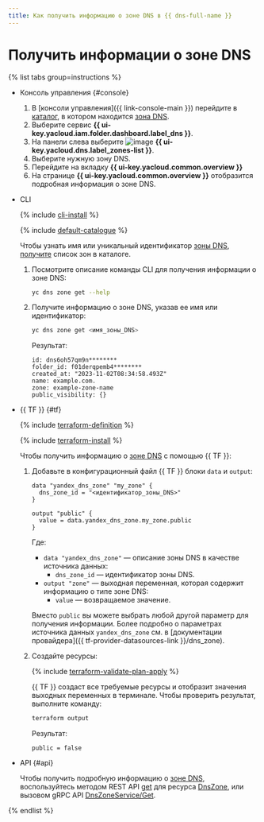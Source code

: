 ```yaml
---
title: Как получить информацию о зоне DNS в {{ dns-full-name }}
---
```


# Получить информации о зоне DNS

{% list tabs group=instructions %}

- Консоль управления {#console}

  1. В [консоли управления]({{ link-console-main }}) перейдите в [каталог](../../resource-manager/concepts/resources-hierarchy.md#folder), в котором находится [зона DNS](../concepts/dns-zone.md).
  1. Выберите сервис **{{ ui-key.yacloud.iam.folder.dashboard.label_dns }}**.
  1. На панели слева выберите ![image](../../_assets/console-icons/compass.svg) **{{ ui-key.yacloud.dns.label_zones-list }}**.
  1. Выберите нужную зону DNS.
  1. Перейдите на вкладку **{{ ui-key.yacloud.common.overview }}**
  1. На странице **{{ ui-key.yacloud.common.overview }}** отобразится подробная информация о зоне DNS.

- CLI

  {% include [cli-install](../../_includes/cli-install.md) %}

  {% include [default-catalogue](../../_includes/default-catalogue.md) %}

  Чтобы узнать имя или уникальный идентификатор [зоны DNS](../concepts/dns-zone.md), [получите](zone-list.md) список зон в каталоге.

  1. Посмотрите описание команды CLI для получения информации о зоне DNS:

      ```bash
      yc dns zone get --help
      ```

  1. Получите информацию о зоне DNS, указав ее имя или идентификатор:

      ```bash
      yc dns zone get <имя_зоны_DNS>
      ```

      Результат:

      ```text
      id: dns6oh57qm9n********
      folder_id: f01derqpemb4********
      created_at: "2023-11-02T08:34:58.493Z"
      name: example.com.
      zone: example-zone-name
      public_visibility: {}
      ```

- {{ TF }} {#tf}

  {% include [terraform-definition](../../_tutorials/_tutorials_includes/terraform-definition.md) %}

  {% include [terraform-install](../../_includes/terraform-install.md) %}

  Чтобы получить информацию о [зоне DNS](../concepts/dns-zone.md) с помощью {{ TF }}:
  1. Добавьте в конфигурационный файл {{ TF }} блоки `data` и `output`:

     ```hcl
     data "yandex_dns_zone" "my_zone" {
       dns_zone_id = "<идентификатор_зоны_DNS>"
     }

     output "public" {
       value = data.yandex_dns_zone.my_zone.public
     }
     ```

     Где:
     * `data "yandex_dns_zone"` — описание зоны DNS в качестве источника данных:
       * `dns_zone_id` — идентификатор зоны DNS.
     * `output "zone"` — выходная переменная, которая содержит информацию о типе зоне DNS:
       * `value` — возвращаемое значение.

     Вместо `public` вы можете выбрать любой другой параметр для получения информации. Более подробно о параметрах источника данных `yandex_dns_zone` см. в [документации провайдера]({{ tf-provider-datasources-link }}/dns_zone).
  1. Создайте ресурсы:

     {% include [terraform-validate-plan-apply](../../_tutorials/_tutorials_includes/terraform-validate-plan-apply.md) %}

     {{ TF }} создаст все требуемые ресурсы и отобразит значения выходных переменных в терминале. Чтобы проверить результат, выполните команду:

     ```bash
     terraform output
     ```

     Результат:

     ```text
     public = false
     ```

- API {#api}

  Чтобы получить подробную информацию о [зоне DNS](../concepts/dns-zone.md), воспользуйтесь методом REST API [get](../api-ref/DnsZone/get.md) для ресурса [DnsZone](../api-ref/DnsZone/index.md), или вызовом gRPC API [DnsZoneService/Get](../api-ref/grpc/DnsZone/get.md).

{% endlist %}
